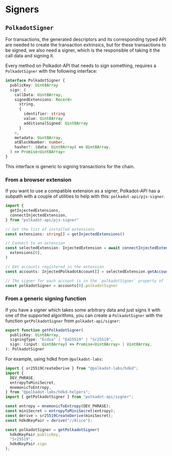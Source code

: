 # Signers

## `PolkadotSigner`

For transactions, the generated descriptors and its corresponding typed API are needed to create the transaction extrinsics, but for these transactions to be signed, we also need a signer, which is the responsible of taking it the call data and signing it.

Every method on Polkadot-API that needs to sign something, requires a `PolkadotSigner` with the following interface:

```ts
interface PolkadotSigner {
  publicKey: Uint8Array
  sign: (
    callData: Uint8Array,
    signedExtensions: Record<
      string,
      {
        identifier: string
        value: Uint8Array
        additionalSigned: Uint8Array
      }
    >,
    metadata: Uint8Array,
    atBlockNumber: number,
    hasher?: (data: Uint8Array) => Uint8Array,
  ) => Promise<Uint8Array>
}
```

This interface is generic to signing transactions for the chain.

### From a browser extension

If you want to use a compatible extension as a signer, Polkadot-API has a subpath with a couple of utilities to help with this: `polkadot-api/pjs-signer`.

```ts
import {
  getInjectedExtensions,
  connectInjectedExtension,
} from "polkadot-api/pjs-signer"

// Get the list of installed extensions
const extensions: string[] = getInjectedExtensions()

// Connect to an extension
const selectedExtension: InjectedExtension = await connectInjectedExtension(
  extensions[0],
)

// Get accounts registered in the extension
const accounts: InjectedPolkadotAccount[] = selectedExtension.getAccounts()

// The signer for each account is in the `polkadotSigner` property of `InjectedPolkadotAccount`
const polkadotSigner = accounts[0].polkadotSigner
```

### From a generic signing function

If you have a signer which takes some arbitrary data and just signs it with one of the supported algorithms, you can create a `PolkadotSigner` with the function `getPolkadotSigner` from `polkadot-api/signer`:

```ts
export function getPolkadotSigner(
  publicKey: Uint8Array,
  signingType: "Ecdsa" | "Ed25519" | "Sr25519",
  sign: (input: Uint8Array) => Promise<Uint8Array> | Uint8Array,
): PolkadotSigner
```

For example, using hdkd from `@polkadot-labs`:

```ts
import { sr25519CreateDerive } from "@polkadot-labs/hdkd";
import {
  DEV_PHRASE,
  entropyToMiniSecret,
  mnemonicToEntropy,
} from "@polkadot-labs/hdkd-helpers";
import { getPolkadotSigner } from "polkadot-api/signer";

const entropy = mnemonicToEntropy(DEV_PHRASE);
const miniSecret = entropyToMiniSecret(entropy);
const derive = sr25519CreateDerive(miniSecret);
const hdkdKeyPair = derive("//Alice");

const polkadotSigner = getPolkadotSigner(
  hdkdKeyPair.publicKey,
  "Sr25519",
  hdkdKeyPair.sign
);
```
